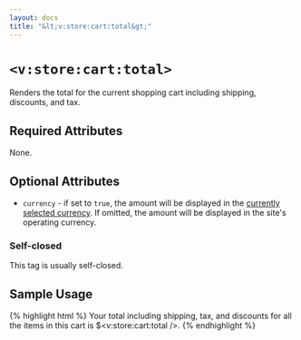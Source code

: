 ```yaml
---
layout: docs
title: "&lt;v:store:cart:total&gt;"
---
```


# `<v:store:cart:total>`

Renders the total for the current shopping cart including shipping,
discounts, and tax.

## Required Attributes

None.

## Optional Attributes

-   `currency` - if set to `true`, the amount will be displayed in the
    [currently selected currency](/v_store_currency_select/). If omitted,
    the amount will be displayed in the site's operating currency.

### Self-closed

This tag is usually self-closed.

## Sample Usage

{% highlight html %}
Your total including shipping, tax, and discounts for all the items in this cart is $<v:store:cart:total />.
{% endhighlight %}
